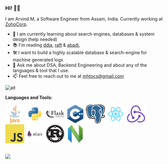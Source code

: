 ### Hi! :wave:😍

I am Arvind M, a Software Engineer from Assam, India. Currently working at [ZohoCorp](https://www.zohocorp.com/).

- 🌱 I am currently learning about search engines, databases & system design (help needed)
- 📚 I'm reading [ddia](https://stratos.seas.harvard.edu/files/stratos/files/columnstoresfntdbs.pdf), [raft](https://raft.github.io/) & [abadi](https://stratos.seas.harvard.edu/files/stratos/files/columnstoresfntdbs.pdf),
- 🛠️ I want to build a highly scalable database & search-engine for machine generated logs
- 🍰 Ask me about DSA, Backend Engineering and about any of the languages & tool that I use.
- 📫 Feel free to reach out to me at mhtocs@gmail.com
<!-- - ✏️ I write [here]() sometimes -->

![alt](https://i.giphy.com/media/qgQUggAC3Pfv687qPC/giphy.webp)


**Languages and Tools:**  

<code><img height="60" src="https://raw.githubusercontent.com/github/explore/5b3600551e122a3277c2c5368af2ad5725ffa9a1/topics/java/java.png"></code>
<code><img height="60" src="https://raw.githubusercontent.com/github/explore/80688e429a7d4ef2fca1e82350fe8e3517d3494d/topics/python/python.png"></code>
<code><img height="60" src="https://raw.githubusercontent.com/github/explore/80688e429a7d4ef2fca1e82350fe8e3517d3494d/topics/flask/flask.png"></code>
<code><img height="60" src="https://raw.githubusercontent.com/github/explore/180320cffc25f4ed1bbdfd33d4db3a66eeeeb358/topics/cpp/cpp.png"></code>
<code><img height="60" src="https://raw.githubusercontent.com/github/explore/80688e429a7d4ef2fca1e82350fe8e3517d3494d/topics/postgresql/postgresql.png"></code>
<code><img height="60" src="https://raw.githubusercontent.com/github/explore/80688e429a7d4ef2fca1e82350fe8e3517d3494d/topics/react/react.png"></code>
<code><img height="60" src="https://raw.githubusercontent.com/github/explore/80688e429a7d4ef2fca1e82350fe8e3517d3494d/topics/redux/redux.png"></code>
<code><img height="60" src="https://raw.githubusercontent.com/github/explore/80688e429a7d4ef2fca1e82350fe8e3517d3494d/topics/javascript/javascript.png"></code>
<code><img height="60" src="https://raw.githubusercontent.com/github/explore/d106aa3f6fa091ab80ab5c8cf0d931baff3caaea/topics/elixir/elixir.png"></code>
<code><img height="60" src="https://raw.githubusercontent.com/github/explore/80688e429a7d4ef2fca1e82350fe8e3517d3494d/topics/rust/rust.png"></code>
<code><img height="60" src="https://raw.githubusercontent.com/github/explore/26674e638508ac4a4e113ee32d6755ebfa000569/topics/neovim/neovim.png"></code>


<br />
<img src = "https://github-readme-stats.vercel.app/api?username=mhtocs&show_icons=false&&count_private=true&title_color=0969da&bg_color=00000000&text_color=000" width = 400>
